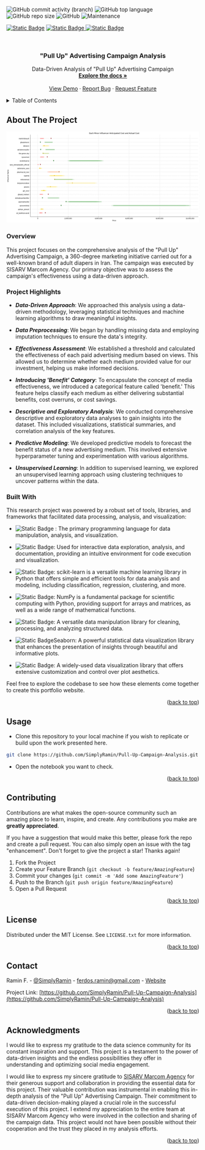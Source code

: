 <!-- PROJECT SHIELDS -->
![GitHub commit activity (branch)](https://img.shields.io/github/commit-activity/t/SimplyRamin/Pull-Up-Campaign-Analysis)
![GitHub top language](https://img.shields.io/github/languages/top/SimplyRamin/Pull-Up-Campaign-Analysis?logo=jupyter)
![GitHub repo size](https://img.shields.io/github/repo-size/SimplyRamin/Pull-Up-Campaign-Analysis)
![GitHub](https://img.shields.io/github/license/SimplyRamin/Pull-Up-Campaign-Analysis)
![Maintenance](https://img.shields.io/maintenance/no/2023)

[![Static Badge](https://img.shields.io/badge/Ramin%20F.-%230A66C2?style=for-the-badge&logo=linkedin)](https://www.linkedin.com/in/raminferdos/)
[![Static Badge](https://img.shields.io/badge/ferdos.ramin%40gmail.com-%23fefefe?style=for-the-badge&logo=gmail)
](mailto:ferdos.ramin@gmail.com)
[![Static Badge](https://img.shields.io/badge/Visit%20My%20Personal%20Portfolio-%23092540?style=for-the-badge)](https://Pull-Up-Campaign-Analysis/)

<!-- PROJECT LOGO -->
<br />
<div align="center" id=readme-top>
  <h3 align="center">"Pull Up" Advertising Campaign Analysis</h3>

  <p align="center">
    Data-Driven Analysis of "Pull Up" Advertising Campaign
    <br />
    <a href="https://github.com/SimplyRamin/Pull-Up-Campaign-Analysis"><strong>Explore the docs »</strong></a>
    <br />
    <br />
    <a href="https://github.com/SimplyRamin/Pull-Up-Campaign-Analysis">View Demo</a>
    ·
    <a href="https://github.com/SimplyRamin/Pull-Up-Campaign-Analysis/issues">Report Bug</a>
    ·
    <a href="https://github.com/SimplyRamin/Pull-Up-Campaign-Analysis/issues">Request Feature</a>
  </p>
</div>



<!-- TABLE OF CONTENTS -->
<details>
  <summary>Table of Contents</summary>
  <ol>
    <li>
      <a href="#about-the-project">About The Project</a>
      <ul>
        <li><a href="#overview">Overview</a></li>
        <li><a href="#methodology">Methodology</a></li>
        <li><a href="#exploratory-data-analysis">Exploratory Data Analysis</a></li>
        <li><a href="#key-insights">Key Insights</a></li>
        <li><a href="#participating-universities">Participating Universities</a></li>
        <li><a href="#data-sources">Data Sources</a></li>
        <li><a href="#built-with">Built With</a></li>
      </ul>
    </li>
    <li><a href="#usage">Usage</a></li>
    <li><a href="#contributing">Contributing</a></li>
    <li><a href="#license">License</a></li>
    <li><a href="#contact">Contact</a></li>
    <li><a href="#acknowledgments">Acknowledgments</a></li>
  </ol>
</details>


<!-- ABOUT THE PROJECT -->
## About The Project

![Product-Screenshot](images/output.jpg)

### Overview

This project focuses on the comprehensive analysis of the "Pull Up" Advertising Campaign, a 360-degree marketing initiative carried out for a well-known brand of adult diapers in Iran. The campaign was executed by SISARV Marcom Agency. Our primary objective was to assess the campaign's effectiveness using a data-driven approach.
### Project Highlights
- ***Data-Driven Approach***: We approached this analysis using a data-driven methodology, leveraging statistical techniques and machine learning algorithms to draw meaningful insights.

- ***Data Preprocessing***: We began by handling missing data and employing imputation techniques to ensure the data's integrity.

- ***Effectiveness Assessment***: We established a threshold and calculated the effectiveness of each paid advertising medium based on views. This allowed us to determine whether each medium provided value for our investment, helping us make informed decisions.

- ***Introducing 'Benefit' Category***: To encapsulate the concept of media effectiveness, we introduced a categorical feature called 'benefit.' This feature helps classify each medium as either delivering substantial benefits, cost overruns, or cost savings.

- ***Descriptive and Exploratory Analysis***: We conducted comprehensive descriptive and exploratory data analyses to gain insights into the dataset. This included visualizations, statistical summaries, and correlation analysis of the key features.

- ***Predictive Modeling***: We developed predictive models to forecast the benefit status of a new advertising medium. This involved extensive hyperparameter tuning and experimentation with various algorithms.

- ***Unsupervised Learning***: In addition to supervised learning, we explored an unsupervised learning approach using clustering techniques to uncover patterns within the data.
### Built With

This research project was powered by a robust set of tools, libraries, and frameworks that facilitated data processing, analysis, and visualization:

- ![Static Badge](https://img.shields.io/badge/Python-%23fafafa?style=flat&logo=python&logoColor=%231572B6)
: The primary programming language for data manipulation, analysis, and visualization.

- ![Static Badge](https://img.shields.io/badge/Jupyter_Notebooks-%23fafafa?style=flat&logo=jupyter&logoColor=%231572B6): Used for interactive data exploration, analysis, and documentation, providing an intuitive environment for code execution and visualization.

- ![Static Badge](https://img.shields.io/badge/Scikit_Learn-%23fafafa?style=flat&logo=scikit-learn&logoColor=%231572B6): scikit-learn is a versatile machine learning library in Python that offers simple and efficient tools for data analysis and modeling, including classification, regression, clustering, and more.

- ![Static Badge](https://img.shields.io/badge/NumPy-%23fafafa?style=flat&logo=numpy&logoColor=%231572B6): NumPy is a fundamental package for scientific computing with Python, providing support for arrays and matrices, as well as a wide range of mathematical functions.

- ![Static Badge](https://img.shields.io/badge/Pandas-%23fafafa?style=flat&logo=pandas&logoColor=%231572B6): A versatile data manipulation library for cleaning, processing, and analyzing structured data.

- ![Static Badge](https://img.shields.io/badge/Seaborn-%23fafafa?style=flat&logo=seaborn&logoColor=%231572B6)Seaborn: A powerful statistical data visualization library that enhances the presentation of insights through beautiful and informative plots.

- ![Static Badge](https://img.shields.io/badge/Matplotlib-%23fafafa?style=flat&logo=matplotlib&logoColor=%231572B6): A widely-used data visualization library that offers extensive customization and control over plot aesthetics.

Feel free to explore the codebase to see how these elements come together to create this portfolio website.

<p align="right">(<a href="#readme-top">back to top</a>)</p>

<!-- HOW TO USE THIS REPOSITORY -->
## Usage
- Clone this repository to your local machine if you wish to replicate or build upon the work presented here.
```bash
git clone https://github.com/SimplyRamin/Pull-Up-Campaign-Analysis.git
```

- Open the notebook you want to check.

<p align="right">(<a href="#readme-top">back to top</a>)</p>

<!-- CONTRIBUTING -->
## Contributing

Contributions are what makes the open-source community such an amazing place to learn, inspire, and create. Any contributions you make are **greatly appreciated**.

If you have a suggestion that would make this better, please fork the repo and create a pull request. You can also simply open an issue with the tag "enhancement".
Don't forget to give the project a star! Thanks again!

1. Fork the Project
2. Create your Feature Branch (`git checkout -b feature/AmazingFeature`)
3. Commit your changes (`git commit -m 'Add some AmazingFeature'`)
4. Push to the Branch (`git push origin feature/AmazingFeature`)
5. Open a Pull Request

<p align="right">(<a href="#readme-top">back to top</a>)</p>


<!-- LICENSE -->
## License

Distributed under the MIT License. See `LICENSE.txt` for more information.

<p align="right">(<a href="#readme-top">back to top</a>)</p>


<!-- CONTACT -->
## Contact

Ramin F. - [@SimplyRamin](https://www.linkedin.com/in/raminferdos/) - ferdos.ramin@gmail.com - [Website](https://Pull-Up-Campaign-Analysis)

Project Link: [https://github.com/SimplyRamin/Pull-Up-Campaign-Analysis](https://github.com/SimplyRamin/Pull-Up-Campaign-Analysis)

<p align="right">(<a href="#readme-top">back to top</a>)</p>


<!-- ACKNOWLEDGMENTS -->
## Acknowledgments

I would like to express my gratitude to the data science community for its constant inspiration and support. This project is a testament to the power of data-driven insights and the endless possibilities they offer in understanding and optimizing social media engagement.

I would like to express my sincere gratitude to [SISARV Marcom Agency](https://www.sisarv.com/) for their generous support and collaboration in providing the essential data for this project. Their valuable contribution was instrumental in enabling this in-depth analysis of the "Pull Up" Advertising Campaign. Their commitment to data-driven decision-making played a crucial role in the successful execution of this project.
I extend my appreciation to the entire team at SISARV Marcom Agency who were involved in the collection and sharing of the campaign data. This project would not have been possible without their cooperation and the trust they placed in my analysis efforts.


<p align="right">(<a href="#readme-top">back to top</a>)</p>